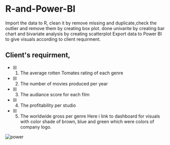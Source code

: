 # R-and-Power-BI
Import the data to R, clean it by remove missing and duplicate,check the outlier and remove them by creating box plot.
done univarite by creating bar chart and bivariate analysis by creating scatterplot
Export data to Power BI to give visuals according to client requirment.
## Client's requirment,
- [x] 1. The average rotten Tomates rating of each genre
- [x] 2. The number of movies produced per year
- [x] 3. The audiance score for each film
- [x] 4. The profitability per studio
- [x] 5. The worldwide gross per genre
Here i link to dashboard for visuals with color shade of brown, blue and green which were colors of company logo.

 ![power](https://github.com/SaeedIram/R-and-Power-BI/assets/136697415/fd727f94-fe16-4a20-812e-982da7b17614)
